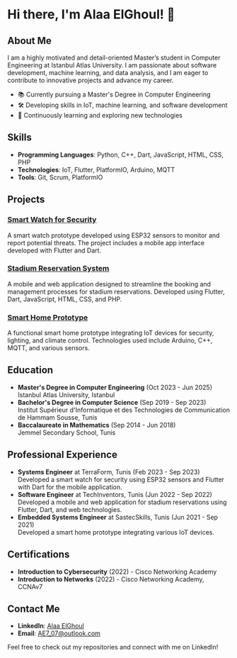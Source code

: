 # Hi there, I'm Alaa ElGhoul! 👋

## About Me
I am a highly motivated and detail-oriented Master’s student in Computer Engineering at Istanbul Atlas University. I am passionate about software development, machine learning, and data analysis, and I am eager to contribute to innovative projects and advance my career.

- 📚 Currently pursuing a Master's Degree in Computer Engineering
- 🛠️ Developing skills in IoT, machine learning, and software development
- 🌱 Continuously learning and exploring new technologies

## Skills
- **Programming Languages**: Python, C++, Dart, JavaScript, HTML, CSS, PHP
- **Technologies**: IoT, Flutter, PlatformIO, Arduino, MQTT
- **Tools**: Git, Scrum, PlatformIO

## Projects
### [Smart Watch for Security](https://github.com/AE707/Smart-Watch)
A smart watch prototype developed using ESP32 sensors to monitor and report potential threats. The project includes a mobile app interface developed with Flutter and Dart.

### [Stadium Reservation System](https://github.com/AE707/Stadium-Reservation)
A mobile and web application designed to streamline the booking and management processes for stadium reservations. Developed using Flutter, Dart, JavaScript, HTML, CSS, and PHP.

### [Smart Home Prototype](https://github.com/AE707/Smart-Home)
A functional smart home prototype integrating IoT devices for security, lighting, and climate control. Technologies used include Arduino, C++, MQTT, and various sensors.

## Education
- **Master's Degree in Computer Engineering** (Oct 2023 - Jun 2025)  
  Istanbul Atlas University, Istanbul
- **Bachelor's Degree in Computer Science** (Sep 2019 - Sep 2023)  
  Institut Supérieur d'Informatique et des Technologies de Communication de Hammam Sousse, Tunis
- **Baccalaureate in Mathematics** (Sep 2014 - Jun 2018)  
  Jemmel Secondary School, Tunis

## Professional Experience
- **Systems Engineer** at TerraForm, Tunis (Feb 2023 - Sep 2023)  
  Developed a smart watch for security using ESP32 sensors and Flutter with Dart for the mobile application.
- **Software Engineer** at TechInventors, Tunis (Jun 2022 - Sep 2022)  
  Developed a mobile and web application for stadium reservations using Flutter, Dart, and web technologies.
- **Embedded Systems Engineer** at SastecSkills, Tunis (Jun 2021 - Sep 2021)  
  Developed a smart home prototype integrating various IoT devices.

## Certifications
- **Introduction to Cybersecurity** (2022) - Cisco Networking Academy
- **Introduction to Networks** (2022) - Cisco Networking Academy, CCNAv7

## Contact Me
- **LinkedIn**: [Alaa ElGhoul](https://www.linkedin.com/in/alaa-elghoul)
- **Email**: [AE7_07@outlook.com](mailto:AE7_07@outlook.com)

Feel free to check out my repositories and connect with me on LinkedIn!
